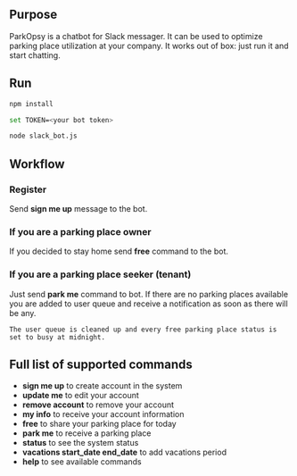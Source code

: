 ## Purpose
ParkOpsy is a chatbot for Slack messager. It can be used to optimize parking place utilization at your company.
It works out of box: just run it and start chatting.

## Run
```bash
npm install

set TOKEN=<your bot token>

node slack_bot.js
```

## Workflow
### Register
Send <b>sign me up</b> message to the bot.

### If you are a parking place owner
If you decided to stay home send <b>free</b> command to the bot.

### If you are a parking place seeker (tenant)
Just send <b>park me</b> command to bot. 
If there are no parking places available you are added to user queue and receive a notification as soon as there will be any.

```The user queue is cleaned up and every free parking place status is set to busy at midnight.```

## Full list of supported commands

* <b>sign me up</b>
	to create account in the system
* <b>update me</b>
    to edit your account
* <b>remove account</b>
	to remove your account
* <b>my info</b>
    to receive your account information
* <b>free</b>
	to share your parking place for today
* <b>park me</b>
	to receive a parking place	
* <b>status</b> 
    to see the system status
* <b>vacations start_date end_date</b>
    to add vacations period
* <b>help</b> 
    to see available commands 

